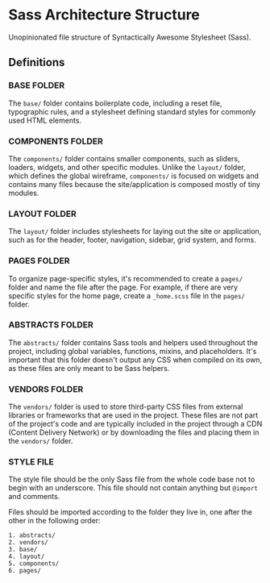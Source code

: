 # Sass Architecture Structure

Unopinionated file structure of Syntactically Awesome Stylesheet (Sass).

## Definitions

### BASE FOLDER

The `base/` folder contains boilerplate code, including a reset file, typographic rules, and a stylesheet defining standard styles for commonly used HTML elements.

### COMPONENTS FOLDER

The `components/` folder contains smaller components, such as sliders, loaders, widgets, and other specific modules. Unlike the `layout/` folder, which defines the global wireframe, `components/` is focused on widgets and contains many files because the site/application is composed mostly of tiny modules.

### LAYOUT FOLDER

The `layout/` folder includes stylesheets for laying out the site or application, such as for the header, footer, navigation, sidebar, grid system, and forms.

### PAGES FOLDER

To organize page-specific styles, it's recommended to create a `pages/` folder and name the file after the page. For example, if there are very specific styles for the home page, create a `_home.scss` file in the `pages/` folder.

### ABSTRACTS FOLDER

The `abstracts/` folder contains Sass tools and helpers used throughout the project, including global variables, functions, mixins, and placeholders. It's important that this folder doesn't output any CSS when compiled on its own, as these files are only meant to be Sass helpers.

### VENDORS FOLDER

The `vendors/` folder is used to store third-party CSS files from external libraries or frameworks that are used in the project. These files are not part of the project's code and are typically included in the project through a CDN (Content Delivery Network) or by downloading the files and placing them in the `vendors/` folder.

### STYLE FILE

The style file should be the only Sass file from the whole code base not to begin with an underscore. This file should not contain anything but `@import` and comments.

Files should be imported according to the folder they live in, one after the other in the following order:

```
1. abstracts/
2. vendors/
3. base/
4. layout/
5. components/
6. pages/
```
